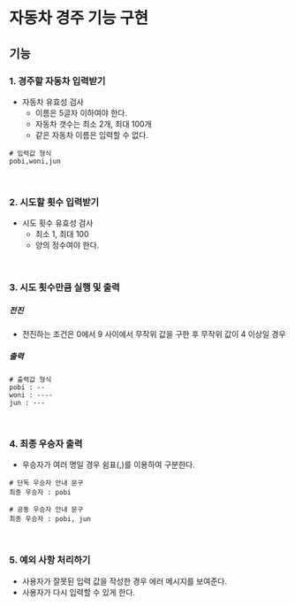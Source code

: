 # 자동차 경주 기능 구현

## 기능

### 1. 경주할 자동차 입력받기

- 자동차 유효성 검사
  - 이름은 5글자 이하여야 한다.
  - 자동차 갯수는 최소 2개, 최대 100개
  - 같은 자동차 이름은 입력할 수 없다.

```
# 입력값 형식
pobi,woni,jun
```

<br>

### 2. 시도할 횟수 입력받기

- 시도 횟수 유효성 검사
  - 최소 1, 최대 100
  - 양의 정수여야 한다.

<br>

### 3. 시도 횟수만큼 실행 및 출력

##### 전진

- 전진하는 조건은 0에서 9 사이에서 무작위 값을 구한 후 무작위 값이 4 이상일 경우

##### 출력

```
# 출력값 형식
pobi : --
woni : ----
jun : ---
```

<br>

### 4. 최종 우승자 출력

- 우승자가 여러 명일 경우 쉼표(,)를 이용하여 구분한다.

```
# 단독 우승자 안내 문구
최종 우승자 : pobi

# 공동 우승자 안내 문구
최종 우승자 : pobi, jun
```

<br>

### 5. 예외 사항 처리하기

- 사용자가 잘못된 입력 값을 작성한 경우 에러 메시지를 보여준다.
- 사용자가 다시 입력할 수 있게 한다.
